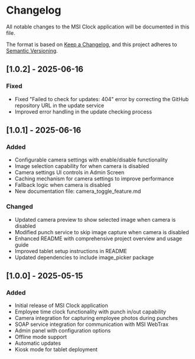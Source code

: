 # Changelog

All notable changes to the MSI Clock application will be documented in this file.

The format is based on [Keep a Changelog](https://keepachangelog.com/en/1.0.0/),
and this project adheres to [Semantic Versioning](https://semver.org/spec/v2.0.0.html).

## [1.0.2] - 2025-06-16

### Fixed

- Fixed "Failed to check for updates: 404" error by correcting the GitHub repository URL in the update service
- Improved error handling in the update checking process

## [1.0.1] - 2025-06-16

### Added

- Configurable camera settings with enable/disable functionality
- Image selection capability for when camera is disabled
- Camera settings UI controls in Admin Screen
- Caching mechanism for camera settings to improve performance
- Fallback logic when camera is disabled
- New documentation file: camera_toggle_feature.md

### Changed

- Updated camera preview to show selected image when camera is disabled
- Modified punch service to skip image capture when camera is disabled
- Enhanced README with comprehensive project overview and usage guide
- Improved tablet setup instructions in README
- Updated dependencies to include image_picker package

## [1.0.0] - 2025-05-15

### Added

- Initial release of MSI Clock application
- Employee time clock functionality with punch in/out capability
- Camera integration for capturing employee photos during punches
- SOAP service integration for communication with MSI WebTrax
- Admin panel with configuration options
- Offline mode support
- Automatic updates
- Kiosk mode for tablet deployment
